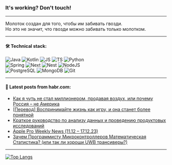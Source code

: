 ### It's working? Don't touch!

---
Молоток создан для того, чтобы им забивать гвозди. <br>
Но это не значит, что гвозди можно забивать только молотком.

---

#### 🛠️ Technical stack:

![Java](https://img.shields.io/badge/Java-informational?logo=Oracle&style=flat&logoColor=white&color=FF4500)
![Kotlin](https://img.shields.io/badge/Kotlin-informational?logo=Kotlin&style=flat&logoColor=white&color=774D97)
![JS](https://img.shields.io/badge/JS-informational?logo=javaScript&style=flat&logoColor=black&color=F7Df1E)
![TS](https://img.shields.io/badge/TypeScript-informational?logo=typeScript&style=flat&logoColor=black&color=017acc)
![Python](https://img.shields.io/badge/Python-informational?logo=Python&style=flat&logoColor=black&color=ffdd54) <br>
![Spring](https://img.shields.io/badge/SpringBoot-informational?logo=SpringBoot&style=flat&logoColor=white&color=6DB33F) 
![Next](https://img.shields.io/badge/Next.js-informational?logo=Next.js&style=flat&logoColor=white&color=3671a1)
![Nest](https://img.shields.io/badge/NestJS-informational?logo=NestJS&style=flat&logoColor=white&color=E0234E)
![NodeJS](https://img.shields.io/badge/NodeJS-informational?logo=node.js&style=flat&logoColor=white&color=70A760) <br>
![PostgreSQL](https://img.shields.io/badge/PostgreSQL-informational?logo=PostgreSQL&style=flat&logoColor=white&color=DAA520)
![MongoDB](https://img.shields.io/badge/MongoDB-informational?logo=MongoDB&style=flat&logoColor=white&color=870000)
![Git](https://img.shields.io/badge/Git-informational?logo=git&style=flat&logoColor=white&color=f74e28)

___

#### 💬 Latest posts from habr.com:

<!-- BLOG-POST-LIST:START -->
- [Как я чуть не стал миллионером, продавая воздух, или почему Россия – не Америка](https://habr.com/ru/articles/781440/?utm_source=habrahabr&utm_medium=rss&utm_campaign=781440)
- [[Перевод] Воспринимайте жизнь как игру, и она станет более понятной](https://habr.com/ru/companies/ispmanager/articles/781482/?utm_source=habrahabr&utm_medium=rss&utm_campaign=781482)
- [Краткое руководство по анализу данных и проведению продуктовых исследований](https://habr.com/ru/articles/781466/?utm_source=habrahabr&utm_medium=rss&utm_campaign=781466)
- [Apple Pro Weekly News &lpar;11.12 – 17.12.23&rpar;](https://habr.com/ru/articles/781462/?utm_source=habrahabr&utm_medium=rss&utm_campaign=781462)
- [Зачем Программисту Микроконтроллеров Математическая Статистика? &lpar;или так ли хороши UWB трансиверы?&rpar;](https://habr.com/ru/articles/712616/?utm_source=habrahabr&utm_medium=rss&utm_campaign=712616)
<!-- BLOG-POST-LIST:END -->

---
[![Top Langs](https://github-readme-stats-git-master-advtsetting-gmailcom.vercel.app/api/top-langs/?username=zloylis&langs_count=10&hide_title=false&title_color=e6edf3&size_weight=0.5&count_weight=0.5&layout=compact&hide_border=true&theme=dracula)](https://github.com/zloylis)

<!-- ![GitHub stats](https://github-readme-stats-git-master-advtsetting-gmailcom.vercel.app/api?username=zloylis&show_icons=true&hide_border=true&theme=dracula&hide_title=true&include_all_commits=true&count_private=true&hide=contribs&hide_rank=true) -->
